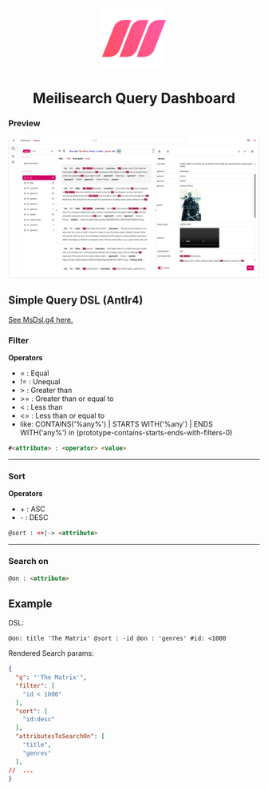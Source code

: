 <p align="center">
 <img align="center" src="./src/assets/images/logo.svg" height="128" />
 <h1 align="center">
  Meilisearch Query Dashboard
 </h1>
</p>

### Preview

![/Query](./misc/screenshot_2.png "Dashboard")

## Simple Query DSL (Antlr4)

[See MsDsl.g4 here.](./antlr4/MsDsl.g4)

### Filter

**Operators**
* \= : Equal
* \!= : Unequal
* \> : Greater than
* \>= : Greater than or equal to
* \< : Less than
* \<= : Less than or equal to
* like: CONTAINS('%any%') | STARTS WITH('%any') | ENDS WITH('any%') in (prototype-contains-starts-ends-with-filters-0)

```html
#<attribute> : <operator> <value>
```

---
### Sort

**Operators**
* \+ : ASC
* \- : DESC

```html
@sort : <+|-> <attribute>
```

---
### Search on

```html
@on : <attribute>
```

## Example

DSL:
```text
@on: title 'The Matrix' @sort : -id @on : 'genres' #id: <1000
```

Rendered Search params:
```json lines
{
  "q": "'The Matrix'",
  "filter": [
    "id < 1000"
  ],
  "sort": [
    "id:desc"
  ],
  "attributesToSearchOn": [
    "title",
    "genres"
  ],
//  ...
}
```
